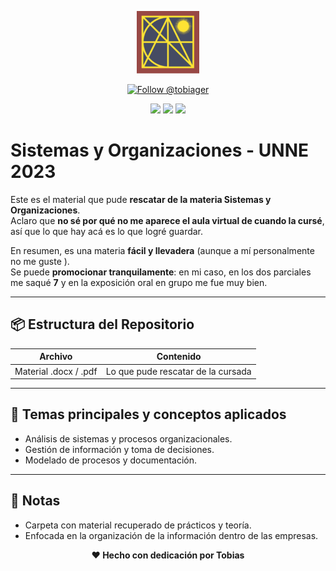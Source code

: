 <p align="center">
  <img src="https://raw.githubusercontent.com/tobiager/UNNE-LSI/main/assets/facena.png" alt="Logo de FaCENA" width="100">
</p>

<p align="center">
  <a href="https://github.com/tobiager">
    <img src="https://img.shields.io/github/followers/tobiager?label=Follow%20@tobiager&style=social" alt="Follow @tobiager" />
  </a>
</p>

<p align="center">
  <img src="https://img.shields.io/badge/UNNE-Sistemas%20y%20Organizaciones-blue?style=for-the-badge"/>
  <img src="https://img.shields.io/badge/Estado-completado-greenlight?style=for-the-badge"/>
  <img src="https://img.shields.io/badge/Cursada-2023-blue?style=for-the-badge"/>
</p>

#  Sistemas y Organizaciones - UNNE 2023

Este es el material que pude **rescatar de la materia Sistemas y Organizaciones**.  
Aclaro que **no sé por qué no me aparece el aula virtual de cuando la cursé**, así que lo que hay acá es lo que logré guardar.  

En resumen, es una materia **fácil y llevadera** (aunque a mí personalmente no me guste ).  
Se puede **promocionar tranquilamente**: en mi caso, en los dos parciales me saqué **7** y en la exposición oral en grupo me fue muy bien.  

---

## 📦 Estructura del Repositorio

| Archivo | Contenido |
| ------- | --------- |
| Material .docx / .pdf | Lo que pude rescatar de la cursada |

---

## 🚀 Temas principales y conceptos aplicados

- Análisis de sistemas y procesos organizacionales.  
- Gestión de información y toma de decisiones.  
- Modelado de procesos y documentación.  

---

## 📌 Notas

- Carpeta con material recuperado de prácticos y teoría.  
- Enfocada en la organización de la información dentro de las empresas.  

<p align="center"><b>❤️ Hecho con dedicación por Tobias</b></p>
